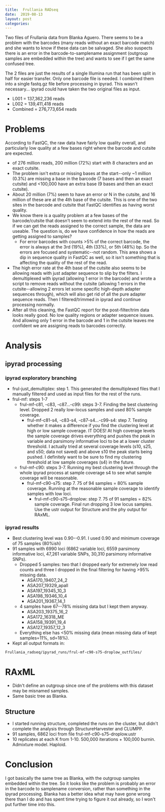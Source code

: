 ```yaml
---
title:  Frullania RADseq
date:  2019-08-13
layout: post
categories:
---
```

Two files of Frullania data from Blanka Aguero. There seems to be a problem with the barcodes (many reads without an exact barcode match) and she wants to know if these data can be salvaged. She also suspects there is an error in the barcode-to-samplename assignment (outgroup samples are embedded within the tree) and wants to see if I get the same confused tree.

The 2 files are just the results of a single Illumina run that has been split in half for easier transfer. Only one barcode file is needed. I combined them into a single fastq.gz file before processing in ipyrad. This wasn't necessary... ipyrad could have taken the two original files as input.
  * L001 = 137,362,236 reads
  * L002 = 139,411,418 reads
  * Combined = 276,773,654 reads

# Problems

According to FastQC, the raw data have fairly low quality overall, and particularly low quality at a few bases right where the barcode and cutsite are expected.
  * of 276 million reads, 200 million (72%) start with 8 characters and an exact cutsite.
  * The problem isn't extra or missing bases at the start--only ~1 million (0.3%) are missing a base in the barcode (7 bases and then an exact cutsite) and <100,000 have an extra base (9 bases and then an exact cutsite).
  * About 20 million (7%) seem to have an error or N in the cutsite, and 16 million of these are at the 4th base of the cutsite. This is one of the two sites in the barcode and cutsite that FastQC identifies as having worst quality.
  * We know there is a quality problem at a few bases of the barcode/cutsite that doesn't seem to extend into the rest of the read. So if we can get the reads assigned to the correct sample, the data are useable. The question is, do we have confidence in how the reads are getting assigned to samples?
    * For error barcodes with counts >5% of the correct barcode, the error is always at the 3rd (19%), 4th (33%), or 5th (48%) bp. So the errors are focused and systematic--not random. This area shows a dip in sequence quality in FastQC as well, so it isn't something that is affecting the quality of the rest of the read.
  * The high error rate at the 4th base of the cutsite also seems to be allowing reads with just adapter sequence to slip by the filters. I demultiplexed with ipyrad (allowing 1 error in the barcode) and wrote a script to remove reads without the cutsite (allowing 1 errors in the cutsite--allowing 2 errors let some specific high-depth adapter sequences through), which will also get rid of all the pure adapter sequence reads. Then I filtered/trimmed in ipyrad and continue processing normally.
  * After all this cleaning, the FastQC report for the post-filter/trim data looks really good. No low quality regions or adapter sequence issues. And allowing only 1 error in the barcode and 1 in the cutsite leaves me confident we are assigning reads to barcodes correctly.

# Analysis

## ipyrad processing

### ipyrad exploratory branching

  * frul-just_demultiplex: step 1. This generated the demultiplexed files that I manually filtered and used as input files for the rest of the runs.
  * frul-mf: steps 1-7
    * frul-mf-c81, -c83, -c87...-c99: steps 3-7. Finding the best clustering level. Dropped 2 really low-locus samples and used 80% sample coverage.
      * frul-mf-c81-s4, -c83-s4, -c87-s4...-c99-s4: step 7. Testing whether it makes a difference if you find the clustering level at high or low sample coverage. IT DOES! At high coverage levels the sample coverage drives everything and pushes the peak in variable and parsimony informative loci to be at a lower cluster threshold. I actually tried at several coverage levels (s10, s25, and s50; data not saved) and above s10 the peak starts being pushed. I definitely want to be sure to find my clustering threshold at low sample coverages (s4) in the future.
    * frul-mf-c90: steps 3-7. Running my best clustering level through the whole ipyrad process at sample coverage s4 to see what sample coverage will be reasonable.
      * frul-mf-c90-s75: step 7. 75 of 94 samples = 80% sample coverage. Running at the reasonable sample coverage to identify samples with low loci.
        * frul-mf-c90-s75-droplow: step 7. 75 of 91 samples = 82% sample coverage. Final run dropping 3 low locus samples. Use the ustr output for Structure and the phy output for RAxML.

### ipyrad results

  * Best clustering level was 0.90--0.91. I used 0.90 and minimum coverage of 75 samples (80%ish)
  * 91 samples with 6990 loci (6862 variable loci, 6559 parsimony informative loci, 47,261 variable SNPs, 30,310 parsimony informative SNPs).
    * Dropped 5 samples: two that I dropped early for extremely low read counts and three I dropped in the final filtering for having >95% missing data.
      * ASA170_19407_24_2
      * ASA207_19329_apall
      * ASA197_19345_10_3
      * ASA198_19346_10_4
      * ASA201_19367_14_1
    * 4 samples have 67--78% missing data but I kept them anyway.
      * ASA203_19375_16_2
      * ASA172_16318_ME
      * ASA158_19391_19_4
      * ASA127_19357_12_3
    * Everything else has <50% missing data (mean missing data of kept samples=11%, sd=18%).
  * Kept all output formats in:
~~~
Frullania_radseq/ipyrad_runs/frul-mf-c90-s75-droplow_outfiles/
~~~

# RAxML

  * Didn't define an outgroup since one of the problems with this dataset may be misnamed samples.
  * Same basic tree as Blanka.

## Structure
  * I started running structure, completed the runs on the cluster, but didn't complete the analysis through StructureHarvester and CLUMPP.
  * 91 samples, 6862 loci from file frul-mf-c90-s75-droplow.ustr
  * 10 replicates at each K from 1-10. 500,000 iterations + 100,000 burnin. Admixture model. Haploid.

# Conclusion

I got basically the same tree as Blanka, with the outgroup samples embedded within the tree. So it looks like the problem is probably an error in the barcode to samplename conversion, rather than something in the ipyrad processing. Blanka has a better idea what may have gone wrong there than I do and has spent time trying to figure it out already, so I won't put further time into this.
